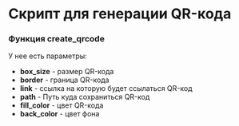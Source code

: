 # Скрипт для генерации QR-кода
### Функция __create_qrcode__
<p>У нее есть параметры:<p>
<ul>
<li><b>box_size</b> - размер QR-кода</li>
<li><b>border</b> - граница QR-кода</li>
<li><b>link</b> - ссылка на которую будет ссылаться QR-код</li>
<li><b>path</b> - Путь куда сохраниться QR-код</li>
<li><b>fill_color</b> - цвет QR-кода</li>
<li><b>back_color</b> - цвет фона</li>
</ul>
